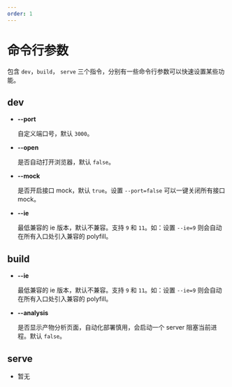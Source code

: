 ```yaml
---
order: 1
---
```


# 命令行参数

包含 `dev`，`build`， `serve` 三个指令，分别有一些命令行参数可以快速设置某些功能。

## dev

- <b>--port</b>

  自定义端口号，默认 `3000`。

- <b>--open</b>

  是否自动打开浏览器，默认 `false`。

- <b>--mock</b>

  是否开启接口 mock，默认 `true`。设置 `--port=false` 可以一键关闭所有接口 mock。

- <b>--ie</b>

  最低兼容的 ie 版本，默认不兼容。支持 `9` 和 `11`。如：设置 `--ie=9` 则会自动在所有入口处引入兼容的 polyfill。

## build

- <b>--ie</b>

  最低兼容的 ie 版本，默认不兼容。支持 `9` 和 `11`。如：设置 `--ie=9` 则会自动在所有入口处引入兼容的 polyfill。

- <b>--analysis</b>

  是否显示产物分析页面，自动化部署慎用，会启动一个 server 阻塞当前进程。默认 `false`。

## serve

- 暂无
